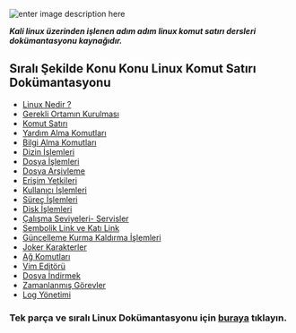 ![enter image description here](https://media.giphy.com/media/3o75296y2DRpZ7rC6Y/giphy.gif)

***Kali linux üzerinden işlenen adım adım linux komut satırı dersleri dokümantasyonu kaynağıdır.***

Sıralı Şekilde Konu Konu Linux Komut Satırı Dokümantasyonu
-
- [Linux Nedir ?](https://github.com/taylanbildik/Linux_Dersleri/blob/master/linux_nedir.md)
- [Gerekli Ortamın Kurulması](https://github.com/taylanbildik/Linux_Dersleri/blob/master/gerekli_ortam%C4%B1n_kurulmas%C4%B1.md)
- [Komut Satırı](https://github.com/taylanbildik/Linux_Dersleri/blob/master/komut_sat%C4%B1r%C4%B1.md)
- [Yardım Alma Komutları](https://github.com/taylanbildik/Linux_Dersleri/blob/master/yard%C4%B1m_alma_komutlar%C4%B1.md)
- [Bilgi Alma Komutları](https://github.com/taylanbildik/Linux_Dersleri/blob/master/bilgi_alma.md)
- [Dizin İşlemleri](https://github.com/taylanbildik/Linux_Dersleri/blob/master/dizin_i%C5%9Flemleri.md)
- [Dosya İşlemleri](https://github.com/taylanbildik/Linux_Dersleri/blob/master/dosya_i%C5%9Flemleri.md)
- [Dosya Arşivleme](https://github.com/taylanbildik/Linux_Dersleri/blob/master/dosya_ar%C5%9Fivleme.md)
- [Erişim Yetkileri](https://github.com/taylanbildik/Linux_Dersleri/blob/master/eri%C5%9Fim_yetkileri.md)
- [Kullanıcı İşlemleri](https://github.com/taylanbildik/Linux_Dersleri/blob/master/kullan%C4%B1c%C4%B1_i%C5%9Flemleri.md)
- [Süreç İşlemleri](https://github.com/taylanbildik/Linux_Dersleri/blob/master/s%C3%BCre%C3%A7_i%C5%9Flemleri.md)
- [Disk İşlemleri](https://github.com/taylanbildik/Linux_Dersleri/blob/master/disk_i%C5%9Flemleri.md)
- [Çalışma Seviyeleri- Servisler](https://github.com/taylanbildik/Linux_Dersleri/blob/master/%C3%A7al%C4%B1%C5%9Fma_seviyeleri-servisler.md)
- [Sembolik Link ve Katı Link](https://github.com/taylanbildik/Linux_Dersleri/blob/master/sembolik_link-ve-kat%C4%B1_link.md)
- [Güncelleme Kurma Kaldırma İşlemleri](https://github.com/taylanbildik/Linux_Dersleri/blob/master/kurma-kald%C4%B1rma-g%C3%BCncelleme_i%C5%9Flemleri.md)
- [Joker Karakterler](https://github.com/taylanbildik/Linux_Dersleri/blob/master/joker_karakterler%28wildcards%29.md)
- [Ağ Komutları](https://github.com/taylanbildik/Linux_Dersleri/blob/master/a%C4%9F_komutlar%C4%B1.md)
- [Vim Editörü](https://github.com/taylanbildik/Linux_Dersleri/blob/master/vim_edit%C3%B6r%C3%BC.md)
- [Dosya İndirmek](https://github.com/taylanbildik/Linux_Dersleri/blob/master/konsoldan_dosya_indirmek.md)
- [Zamanlanmış Görevler](https://github.com/taylanbildik/Linux_Dersleri/blob/master/zamanlam%C4%B1%C5%9F_g%C3%B6revler.md)
- [Log Yönetimi](https://github.com/taylanbildik/Linux_Dersleri/blob/master/log_kay%C4%B1tlar%C4%B1.md)


### Tek parça ve sıralı Linux Dokümantasyonu için [buraya](https://github.com/taylanbildik/Linux_Dersleri/blob/master/Linux_dok%C3%BCmantasyonu.md) tıklayın.
